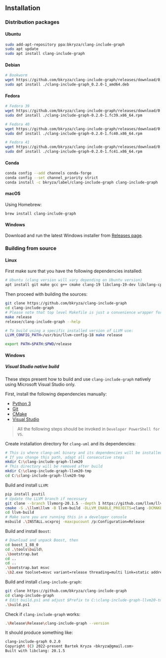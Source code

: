 ## Installation
### Distribution packages
#### Ubuntu
```bash
sudo add-apt-repository ppa:bkryza/clang-include-graph
sudo apt update
sudo apt install clang-include-graph
```

#### Debian

```bash
# Bookworm
wget https://github.com/bkryza/clang-include-graph/releases/download/0.2.0/clang-include-graph_0.2.0-1_amd64.deb
sudo apt install ./clang-include-graph_0.2.0-1_amd64.deb
```

#### Fedora

```bash
# Fedora 39
wget https://github.com/bkryza/clang-include-graph/releases/download/0.2.0/clang-include-graph-0.2.0-1.fc39.x86_64.rpm
sudo dnf install ./clang-include-graph-0.2.0-1.fc39.x86_64.rpm

# Fedora 40
wget https://github.com/bkryza/clang-include-graph/releases/download/0.2.0/clang-include-graph-0.2.0-1.fc40.x86_64.rpm
sudo dnf install ./clang-include-graph-0.2.0-1.fc40.x86_64.rpm

# Fedora 41
wget https://github.com/bkryza/clang-include-graph/releases/download/0.2.0/clang-include-graph-0.2.0-1.fc41.x86_64.rpm
sudo dnf install ./clang-include-graph-0.2.0-1.fc41.x86_64.rpm
```

#### Conda

```bash
conda config --add channels conda-forge
conda config --set channel_priority strict
conda install -c bkryza/label/clang-include-graph clang-include-graph
```

#### macOS

Using Homebrew:

```console
brew install clang-include-graph
```

#### Windows

Download and run the latest Windows installer from
[Releases page](https://github.com/bkryza/clang-include-graph/releases).


### Building from source

#### Linux
First make sure that you have the following dependencies installed:

```bash
# Ubuntu (clang version will vary depending on Ubuntu version)
apt install git make gcc g++ cmake clang-19 libclang-19-dev libclang-cpp19-dev libboost-log1.83-dev libboost-graph1.83-dev libboost-filesystem1.83-dev libboost-test1.83-dev libboost-json1.83-dev libboost-program-options1.83-dev
```

Then proceed with building the sources:

```bash
git clone https://github.com/bkryza/clang-include-graph
cd clang-include-graph
# Please note that top level Makefile is just a convenience wrapper for CMake
make release
release/clang-include-graph --help

# To build using a specific installed version of LLVM use:
LLVM_CONFIG_PATH=/usr/bin/llvm-config-18 make release

export PATH=$PATH:$PWD/release
```

#### Windows
##### Visual Studio native build

These steps present how to build and use `clang-include-graph` natively using Microsoft Visual Studio only.

First, install the following dependencies manually:

* [Python 3](https://www.python.org/downloads/windows/)
* [Git](https://git-scm.com/download/win)
* [CMake](https://cmake.org/download/)
* [Visual Studio](https://visualstudio.microsoft.com/vs/community/)

> All the following steps should be invoked in `Developer PowerShell for VS`.

Create installation directory for `clang-uml` and its dependencies:

```bash
# This is where clang-uml binary and its dependencies will be installed after build
# If you change this path, adapt all consecutive steps
mkdir C:\clang-include-graph-llvm20
# This directory will be removed after build
mkdir C:\clang-include-graph-llvm20-tmp
cd C:\clang-include-graph-llvm20-tmp
```

Build and install `LLVM`:

```bash
pip install psutil
# Update the LLVM branch if necessary
git clone --branch llvmorg-20.1.5 --depth 1 https://github.com/llvm/llvm-project.git llvm
cmake -S .\llvm\llvm -B llvm-build -DLLVM_ENABLE_PROJECTS=clang -DCMAKE_INSTALL_PREFIX="C:\clang-include-graph-llvm20" -DLIBCLANG_BUILD_STATIC=ON -DLLVM_ENABLE_PIC=OFF -DBUILD_SHARED_LIBS=OFF -DCMAKE_BUILD_TYPE=Release -DLLVM_TARGETS_TO_BUILD=X86 -DCLANG_LINK_CLANG_DYLIB=OFF -Thost=x64
cd llvm-build
# Make sure you are running this in a developer console
msbuild .\INSTALL.vcxproj -maxcpucount /p:Configuration=Release
```

Build and install `Boost`:

```bash
# Download and unpack Boost, then
cd boost_1_88_0
cd .\tools\build\
.\bootstrap.bat
cd ..
cd ..
.\bootstrap.bat msvc
.\b2.exe toolset=msvc variant=release threading=multi link=static address-model=64 --with-atomic --with-container --with-filesystem --with-thread --with-graph --with-log --with-test --with-json --with-program_options --with-test --prefix="C:\clang-include-graph-llvm20-tmp" -j6 install
```

Build and install `clang-include-graph`:

```bash
git clone https://github.com/bkryza/clang-include-graph
cd clang-include-graph
# Edit build.ps1 and adjust $Prefix to C:\clang-include-graph-llvm20-tmp
.\build.ps1
```

Check if `clang-include-graph` works:

```bash
.\Release\Release\clang-include-graph --version
```

It should produce something like:
```bash
clang-include-graph 0.2.0
Copyright (C) 2022-present Bartek Kryza <bkryza@gmail.com>
Built with libclang: 20.1.5
```
